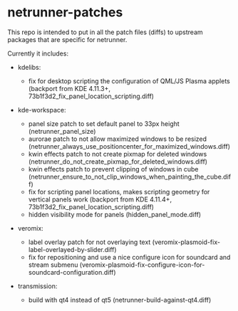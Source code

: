 netrunner-patches
=================

This repo is intended to put in all the patch files (diffs) to upstream packages that are specific for netrunner.

Currently it includes: 
 * kdelibs:
   - fix for desktop scripting the configuration of QML/JS Plasma applets (backport from KDE 4.11.3+, 73b1f3d2_fix_panel_location_scripting.diff)

 * kde-workspace:
   - panel size patch to set default panel to 33px height (netrunner_panel_size)
   - aurorae patch to not allow maximized windows to be resized (netrunner_always_use_positioncenter_for_maximized_windows.diff)
   - kwin effects patch to not create pixmap for deleted windows (netrunner_do_not_create_pixmap_for_deleted_windows.diff)
   - kwin effects patch to prevent clipping of windows in cube (netrunner_ensure_to_not_clip_windows_when_painting_the_cube.diff)
   - fix for scripting panel locations, makes scripting geometry for vertical panels work (backport from KDE 4.11.4+, 73b1f3d2_fix_panel_location_scripting.diff)
   - hidden visibility mode for panels (hidden_panel_mode.diff)
   
 * veromix:
   - label overlay patch for not overlaying text (veromix-plasmoid-fix-label-overlayed-by-slider.diff)
   - fix for repositioning and use a nice configure icon for soundcard and stream submenu (veromix-plasmoid-fix-configure-icon-for-soundcard-configuration.diff)
   
 * transmission:
   - build with qt4 instead of qt5 (netrunner-build-against-qt4.diff)
